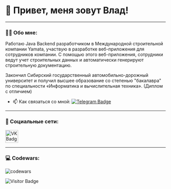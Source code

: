 
# 👋 Привет, меня зовут Влад!

---

### :man_technologist: Обо мне:	

Работаю Java Backend разработчиком в Международной строительной компании Yamata, участвую в разработке веб-приложения для сотрудников компании. С помощью этого веб-приложения, сотрудники ведут учет строительных данных и автоматически генерируют строительную документацию.

Закончил Сибирский государственный автомобильно-дорожный университет и получил высшее образование со степенью "бакалавра" по специальности «Информатика и вычислительная техника». (Диплом с отличием) 

- :mailbox: Как связаться со мной: [![Telegram Badge](https://img.shields.io/badge/-korytsvladislav-blue?style=flat&logo=Telegram&logoColor=white)](https://t.me/kovlas)

---

### 🤝 Социальные сети:

  <div id="badges">
    <a href="https://vk.com/koryts" target="_blank">
      <img src="https://cdn-icons-png.flaticon.com/512/145/145813.png" width="40" height="40" alt="VK Badge"/>
    </a>
  </div>

---

### 💻 Codewars:

![codewars](https://www.codewars.com/users/Kovlas/badges/large)


![Visitor Badge](https://visitor-badge.laobi.icu/badge?page_id=koryts)
